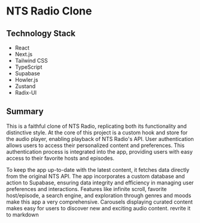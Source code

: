 # NTS Radio Clone

## Technology Stack
- React
- Next.js
- Tailwind CSS
- TypeScript
- Supabase
- Howler.js
- Zustand
- Radix-UI

## Summary

This is a faithful clone of NTS Radio, replicating both its functionality and distinctive style. At the core of this project is a custom hook and store for the audio player, enabling playback of NTS Radio's API. User authentication allows users to access their personalized content and preferences. This authentication process is integrated into the app, providing users with easy access to their favorite hosts and episodes.

To keep the app up-to-date with the latest content, it fetches data directly from the original NTS API. The app incorporates a custom database and action to Supabase, ensuring data integrity and efficiency in managing user preferences and interactions. Features like infinite scroll, favorite host/episode, a search engine, and exploration through genres and moods make this app a very comprehensive. Carousels displaying curated content makes easy for users to discover new and exciting audio content. revrite it to markdown